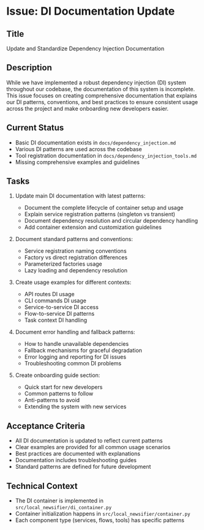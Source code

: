 # Issue: DI Documentation Update

## Title
Update and Standardize Dependency Injection Documentation

## Description
While we have implemented a robust dependency injection (DI) system throughout our codebase, the documentation of this system is incomplete. This issue focuses on creating comprehensive documentation that explains our DI patterns, conventions, and best practices to ensure consistent usage across the project and make onboarding new developers easier.

## Current Status
- Basic DI documentation exists in `docs/dependency_injection.md`
- Various DI patterns are used across the codebase
- Tool registration documentation in `docs/dependency_injection_tools.md`
- Missing comprehensive examples and guidelines

## Tasks
1. Update main DI documentation with latest patterns:
   - Document the complete lifecycle of container setup and usage
   - Explain service registration patterns (singleton vs transient)
   - Document dependency resolution and circular dependency handling
   - Add container extension and customization guidelines

2. Document standard patterns and conventions:
   - Service registration naming conventions
   - Factory vs direct registration differences
   - Parameterized factories usage
   - Lazy loading and dependency resolution

3. Create usage examples for different contexts:
   - API routes DI usage
   - CLI commands DI usage
   - Service-to-service DI access
   - Flow-to-service DI patterns
   - Task context DI handling

4. Document error handling and fallback patterns:
   - How to handle unavailable dependencies
   - Fallback mechanisms for graceful degradation
   - Error logging and reporting for DI issues
   - Troubleshooting common DI problems

5. Create onboarding guide section:
   - Quick start for new developers
   - Common patterns to follow
   - Anti-patterns to avoid
   - Extending the system with new services

## Acceptance Criteria
- All DI documentation is updated to reflect current patterns
- Clear examples are provided for all common usage scenarios
- Best practices are documented with explanations
- Documentation includes troubleshooting guides
- Standard patterns are defined for future development

## Technical Context
- The DI container is implemented in `src/local_newsifier/di_container.py`
- Container initialization happens in `src/local_newsifier/container.py`
- Each component type (services, flows, tools) has specific patterns
